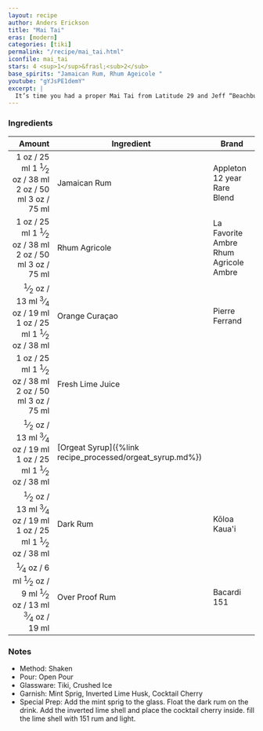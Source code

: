 ```yaml
---
layout: recipe
author: Anders Erickson
title: "Mai Tai"
eras: [modern]
categories: [tiki]
permalink: "/recipe/mai_tai.html"
iconfile: mai_tai
stars: 4 <sup>1</sup>&frasl;<sub>2</sub>
base_spirits: "Jamaican Rum, Rhum Ageicole "
youtube: "gYJsPE1demY"
excerpt: |
  It’s time you had a proper Mai Tai from Latitude 29 and Jeff “Beachbum” Berry, the renowned Tiki historian.
---
```


### Ingredients

|  Amount | Ingredient                                      | Brand                                 |
| ------: | ----------------------------------------------- | ------------------------------------- |
|    <span class="onex active">1 oz  / 25 ml</span> <span class="onehalfx">1 <sup>1</sup>&frasl;<sub>2</sub> oz  / 38 ml</span> <span class="twox">2 oz  / 50 ml</span> <span class="threex">3 oz  / 75 ml</span>| Jamaican Rum                                    | Appleton 12 year Rare Blend           |
|    <span class="onex active">1 oz  / 25 ml</span> <span class="onehalfx">1 <sup>1</sup>&frasl;<sub>2</sub> oz  / 38 ml</span> <span class="twox">2 oz  / 50 ml</span> <span class="threex">3 oz  / 75 ml</span>| Rhum Agricole                                   | La Favorite Ambre Rhum Agricole Ambre |
|  <span class="onex active"> <sup>1</sup>&frasl;<sub>2</sub> oz  / 13 ml</span> <span class="onehalfx"> <sup>3</sup>&frasl;<sub>4</sub> oz  / 19 ml</span> <span class="twox">1 oz  / 25 ml</span> <span class="threex">1 <sup>1</sup>&frasl;<sub>2</sub> oz  / 38 ml</span>| Orange Curaçao                                  | Pierre Ferrand                        |
|    <span class="onex active">1 oz  / 25 ml</span> <span class="onehalfx">1 <sup>1</sup>&frasl;<sub>2</sub> oz  / 38 ml</span> <span class="twox">2 oz  / 50 ml</span> <span class="threex">3 oz  / 75 ml</span>| Fresh Lime Juice                                |
|  <span class="onex active"> <sup>1</sup>&frasl;<sub>2</sub> oz  / 13 ml</span> <span class="onehalfx"> <sup>3</sup>&frasl;<sub>4</sub> oz  / 19 ml</span> <span class="twox">1 oz  / 25 ml</span> <span class="threex">1 <sup>1</sup>&frasl;<sub>2</sub> oz  / 38 ml</span>| [Orgeat Syrup]({%link recipe_processed/orgeat_syrup.md%}) |
|  <span class="onex active"> <sup>1</sup>&frasl;<sub>2</sub> oz  / 13 ml</span> <span class="onehalfx"> <sup>3</sup>&frasl;<sub>4</sub> oz  / 19 ml</span> <span class="twox">1 oz  / 25 ml</span> <span class="threex">1 <sup>1</sup>&frasl;<sub>2</sub> oz  / 38 ml</span>| Dark Rum                                        | Kōloa Kaua'i                          |
| <span class="onex active"> <sup>1</sup>&frasl;<sub>4</sub> oz  / 6 ml</span> <span class="onehalfx"> <sup>1</sup>&frasl;<sub>2</sub> oz  / 9 ml</span> <span class="twox"> <sup>1</sup>&frasl;<sub>2</sub> oz  / 13 ml</span> <span class="threex"> <sup>3</sup>&frasl;<sub>4</sub> oz  / 19 ml</span>| Over Proof Rum                                  | Bacardi 151                           |

### Notes

- Method: Shaken
- Pour: Open Pour
- Glassware: Tiki, Crushed Ice
- Garnish: Mint Sprig, Inverted Lime Husk, Cocktail Cherry
- Special Prep: Add the mint sprig to the glass. Float the dark rum on the drink. Add the inverted lime shell and place the cocktail cherry inside. fill the lime shell with 151 rum and light.

    
<script type="application/ld+json">
{
  "@context": "https://schema.org",
  "@type": "Recipe",
  "author": "{{ page.author }}",
  "description": "{{ page.excerpt | strip_html | replace: '"', "'" }}",
  "image": "{% for ingredient in site.data[page.iconfile].images.ingredient limit: 1 %}{{ ingredient.url }}{% endfor %}",
  "recipeIngredient": [
    "   1 oz Jamaican Rum                                   ",
  "   1 oz Rhum Agricole                                  ",
  " 0.5 oz Orange Curaçao                                 ",
  "   1 oz Fresh Lime Juice                               ",
  " 0.5 oz Orgeat Syrup",
  " 0.5 oz Dark Rum                                       ",
  "0.25 oz Over Proof Rum                                 "],
  "name": "{{ page.title }}",
  "recipeInstructions": "
- Method: Shaken
- Pour: Open Pour
- Glassware: Tiki, Crushed Ice
- Garnish: Mint Sprig, Inverted Lime Husk, Cocktail Cherry
- Special Prep: Add the mint sprig to the glass. Float the dark rum on the drink. Add the inverted lime shell and place the cocktail cherry inside. fill the lime shell with 151 rum and light.
",
  "recipeYield": "1 cocktail"
}
</script>

    